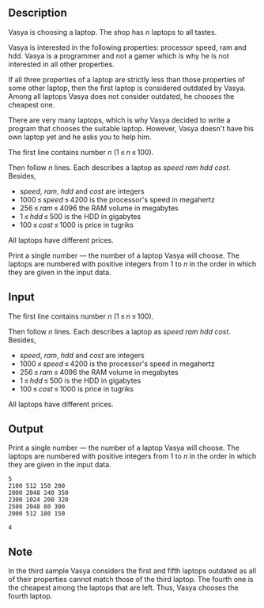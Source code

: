 ## Description

<div><p>Vasya is choosing a laptop. The shop has <span class="tex-span"><i>n</i></span> laptops to all tastes.</p><p>Vasya is interested in the following properties: processor speed, ram and hdd. Vasya is a programmer and not a gamer which is why he is not interested in all other properties.</p><p>If all three properties of a laptop are <span class="tex-font-style-bf">strictly less</span> than those properties of some other laptop, then the first laptop is considered outdated by Vasya. Among all laptops Vasya does not consider outdated, he chooses the cheapest one.</p><p>There are very many laptops, which is why Vasya decided to write a program that chooses the suitable laptop. However, Vasya doesn't have his own laptop yet and he asks you to help him.</p></div><div class="input-specification"><p>The first line contains number <span class="tex-span"><i>n</i></span> (<span class="tex-span">1 ≤ <i>n</i> ≤ 100</span>).</p><p>Then follow <span class="tex-span"><i>n</i></span> lines. Each describes a laptop as <span class="tex-span"><i>speed</i></span> <span class="tex-span"><i>ram</i></span> <span class="tex-span"><i>hdd</i></span> <span class="tex-span"><i>cost</i></span>. Besides, </p><ul> <li> <span class="tex-span"><i>speed</i></span>, <span class="tex-span"><i>ram</i></span>, <span class="tex-span"><i>hdd</i></span> and <span class="tex-span"><i>cost</i></span> are integers </li><li> <span class="tex-span">1000 ≤ <i>speed</i> ≤ 4200</span> is the processor's speed in megahertz </li><li> <span class="tex-span">256 ≤ <i>ram</i> ≤ 4096</span> the RAM volume in megabytes </li><li> <span class="tex-span">1 ≤ <i>hdd</i> ≤ 500</span> is the HDD in gigabytes </li><li> <span class="tex-span">100 ≤ <i>cost</i> ≤ 1000</span> is price in tugriks </li></ul><p>All laptops have different prices.</p></div><div class="output-specification"><p>Print a single number — the number of a laptop Vasya will choose. The laptops are numbered with positive integers from <span class="tex-span">1</span> to <span class="tex-span"><i>n</i></span> in the order in which they are given in the input data.</p></div>

## Input

<p>The first line contains number <span class="tex-span"><i>n</i></span> (<span class="tex-span">1 ≤ <i>n</i> ≤ 100</span>).</p><p>Then follow <span class="tex-span"><i>n</i></span> lines. Each describes a laptop as <span class="tex-span"><i>speed</i></span> <span class="tex-span"><i>ram</i></span> <span class="tex-span"><i>hdd</i></span> <span class="tex-span"><i>cost</i></span>. Besides, </p><ul> <li> <span class="tex-span"><i>speed</i></span>, <span class="tex-span"><i>ram</i></span>, <span class="tex-span"><i>hdd</i></span> and <span class="tex-span"><i>cost</i></span> are integers </li><li> <span class="tex-span">1000 ≤ <i>speed</i> ≤ 4200</span> is the processor's speed in megahertz </li><li> <span class="tex-span">256 ≤ <i>ram</i> ≤ 4096</span> the RAM volume in megabytes </li><li> <span class="tex-span">1 ≤ <i>hdd</i> ≤ 500</span> is the HDD in gigabytes </li><li> <span class="tex-span">100 ≤ <i>cost</i> ≤ 1000</span> is price in tugriks </li></ul><p>All laptops have different prices.</p>

## Output

<p>Print a single number — the number of a laptop Vasya will choose. The laptops are numbered with positive integers from <span class="tex-span">1</span> to <span class="tex-span"><i>n</i></span> in the order in which they are given in the input data.</p>





```input1
5
2100 512 150 200
2000 2048 240 350
2300 1024 200 320
2500 2048 80 300
2000 512 180 150

```




```output1
4
```



## Note

<p>In the third sample Vasya considers the first and fifth laptops outdated as all of their properties cannot match those of the third laptop. The fourth one is the cheapest among the laptops that are left. Thus, Vasya chooses the fourth laptop.</p>
